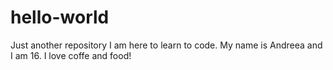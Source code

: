 # hello-world
Just another repository
I am here to learn to code.
My name is Andreea and I am 16.
I love coffe and food!
